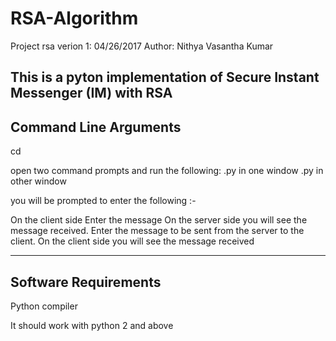 # RSA-Algorithm
Project rsa verion 1: 04/26/2017
Author: Nithya Vasantha Kumar

This is a pyton implementation of Secure Instant Messenger (IM) with RSA
------------------------
Command Line Arguments
------------------------

cd <whereever you stored python file to be executed>

open two command prompts and run the following:
<client>.py in one window
<server>.py in other window

you will be prompted to enter the following :-

On the client side Enter the message
On the server side you will see the message received.
Enter the message to be sent from the server to the client.
On the client side you will see the message received



-----------------------
Software Requirements
-----------------------

Python compiler

It should work with python 2 and above
